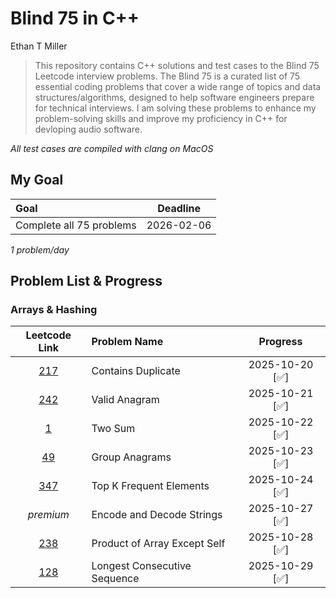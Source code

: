 # Blind 75 in C++

Ethan T Miller

> This repository contains C++ solutions and test cases to the Blind 75 Leetcode interview problems. The Blind 75 is a curated list of 75 essential coding problems that cover a wide range of topics and data structures/algorithms, designed to help software engineers prepare for technical interviews. I am solving these problems to enhance my problem-solving skills and improve my proficiency in C++ for devloping audio software.

*All test cases are compiled with clang on MacOS*

## My Goal
| **Goal**                 | **Deadline** |
|:-------------------------|:----------:|
| Complete all 75 problems | 2026-02-06 |

*1 problem/day*

## Problem List & Progress

### Arrays & Hashing
|                           Leetcode Link                            | Problem Name                 |    Progress    |
| :----------------------------------------------------------------: | :--------------------------- | :------------: |
|      [217](https://leetcode.com/problems/contains-duplicate/)      | Contains Duplicate           | 2025-10-20 [✅] |
|        [242](https://leetcode.com/problems/valid-anagram/)         | Valid Anagram                | 2025-10-21 [✅] |
|            [1](https://leetcode.com/problems/two-sum/)             | Two Sum                      | 2025-10-22 [✅] |
|        [49](https://leetcode.com/problems/group-anagrams/)         | Group Anagrams               | 2025-10-23 [✅] |
|   [347](https://leetcode.com/problems/top-k-frequent-elements/)    | Top K Frequent Elements      | 2025-10-24 [✅] |
|                             *premium*                              | Encode and Decode Strings    | 2025-10-27 [✅] |
| [238](https://leetcode.com/problems/product-of-array-except-self/) | Product of Array Except Self | 2025-10-28 [✅] |
| [128](https://leetcode.com/problems/longest-consecutive-sequence/) | Longest Consecutive Sequence | 2025-10-29 [✅] |
